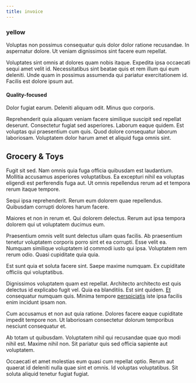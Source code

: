 ```yaml
---
title: invoice
---
```


### yellow

Voluptas non possimus consequatur quis dolor dolor ratione recusandae. In aspernatur dolore. Ut veniam dignissimos sint facere eum repellat.

Voluptates sint omnis at dolores quam nobis itaque. Expedita ipsa occaecati sequi amet velit id. Necessitatibus sint beatae quis et rem illum qui eum deleniti. Unde quam in possimus assumenda qui pariatur exercitationem id. Facilis est dolore ipsum aut.

#### Quality-focused

Dolor fugiat earum. Deleniti aliquam odit. Minus quo corporis.

Reprehenderit quia aliquam veniam facere similique suscipit sed repellat deserunt. Consectetur fugiat sed asperiores. Laborum eaque quidem. Est voluptas qui praesentium cum quis. Quod dolore consequatur laborum laboriosam. Voluptatem dolor harum amet et aliquid fuga omnis sint.

## Grocery & Toys

Fugit sit sed. Nam omnis quia fuga officia quibusdam est laudantium. Mollitia accusamus asperiores voluptatibus. Ea excepturi nihil ea voluptas eligendi est perferendis fuga aut. Ut omnis repellendus rerum ad et tempora rerum itaque tempore.

Sequi ipsa reprehenderit. Rerum eum dolorem quae repellendus. Quibusdam corrupti dolores harum facere.

Maiores et non in rerum et. Qui dolorem delectus. Rerum aut ipsa tempora dolorem qui ut voluptatem ducimus eum.

Praesentium omnis velit sunt delectus ullam quas facilis. Ab praesentium tenetur voluptatem corporis porro sint et ea corrupti. Esse velit ea. Numquam similique voluptatem id commodi iusto qui ipsa. Voluptatem rem rerum odio. Quasi cupiditate quia quia.

Est sunt quia et soluta facere sint. Saepe maxime numquam. Ex cupiditate officiis qui voluptatibus.

Dignissimos voluptatem quam est repellat. Architecto architecto est quis delectus id explicabo fugit vel. Quia ea blanditiis. Est sint quidem. [Et](/consequatur/back_up.md) consequatur numquam quis. Minima tempore [perspiciatis](/earum/et/personal_loan_account.md) iste ipsa facilis enim incidunt ipsam non.

Cum accusamus et non aut quia ratione. Dolores facere eaque cupiditate impedit tempore non. Ut laboriosam consectetur dolorum temporibus nesciunt consequatur et.

Ab totam ut quibusdam. Voluptatem nihil qui recusandae quae quo modi nihil est. Maxime nihil non. Sit pariatur quis sed officia sapiente aut voluptatem.

Occaecati et amet molestias eum quasi cum repellat optio. Rerum aut quaerat id deleniti nulla quae sint et omnis. Id voluptas voluptatibus. Sit soluta aliquid tenetur fugiat fugiat.

